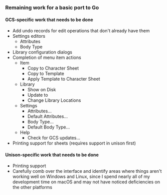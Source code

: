 ### Remaining work for a basic port to Go

#### GCS-specific work that needs to be done

- Add undo records for edit operations that don't already have them
- Settings editors
  - Attributes
  - Body Type
- Library configuration dialogs
- Completion of menu item actions
  - Item
    - Copy to Character Sheet
    - Copy to Template
    - Apply Template to Character Sheet
  - Library
    - Show <library> on Disk
    - Update <library> to <version>
    - Change Library Locations
  - Settings
    - Attributes...
    - Default Attributes...
    - Body Type...
    - Default Body Type...
  - Help
    - Check for GCS updates...
- Printing support for sheets (requires support in unison first)

#### Unison-specific work that needs to be done

- Printing support
- Carefully comb over the interface and identify areas where things aren't working well on Windows and Linux, since I
  spend nearly all of my development time on macOS and may not have noticed deficiencies on the other platforms
